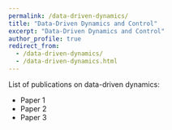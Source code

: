 ```yaml
---
permalink: /data-driven-dynamics/
title: "Data-Driven Dynamics and Control"
excerpt: "Data-Driven Dynamics and Control"
author_profile: true
redirect_from: 
  - /data-driven-dynamics/
  - /data-driven-dynamics.html
---
```



List of publications on data-driven dynamics:

- Paper 1
- Paper 2
- Paper 3

